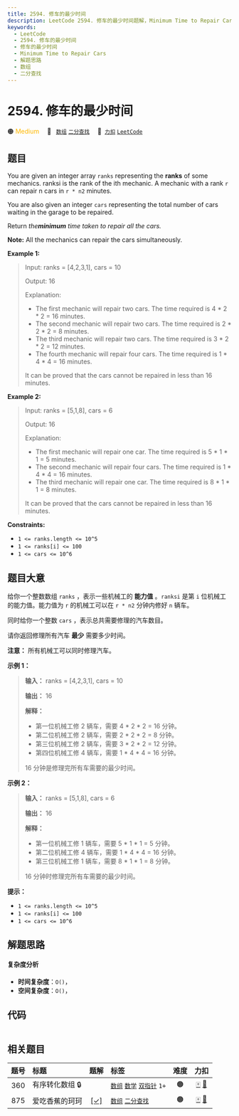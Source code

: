 ```yaml
---
title: 2594. 修车的最少时间
description: LeetCode 2594. 修车的最少时间题解，Minimum Time to Repair Cars，包含解题思路、复杂度分析以及完整的 JavaScript 代码实现。
keywords:
  - LeetCode
  - 2594. 修车的最少时间
  - 修车的最少时间
  - Minimum Time to Repair Cars
  - 解题思路
  - 数组
  - 二分查找
---
```


# 2594. 修车的最少时间

🟠 <font color=#ffb800>Medium</font>&emsp; 🔖&ensp; [`数组`](/tag/array.md) [`二分查找`](/tag/binary-search.md)&emsp; 🔗&ensp;[`力扣`](https://leetcode.cn/problems/minimum-time-to-repair-cars) [`LeetCode`](https://leetcode.com/problems/minimum-time-to-repair-cars)

## 题目

You are given an integer array `ranks` representing the **ranks** of some
mechanics. ranksi is the rank of the ith mechanic. A mechanic with a rank `r`
can repair n cars in `r * n2` minutes.

You are also given an integer `cars` representing the total number of cars
waiting in the garage to be repaired.

Return _the**minimum** time taken to repair all the cars._

**Note:** All the mechanics can repair the cars simultaneously.



**Example 1:**

> Input: ranks = [4,2,3,1], cars = 10
> 
> Output: 16
> 
> Explanation: 
> - The first mechanic will repair two cars. The time required is 4 * 2 * 2 = 16 minutes.
> - The second mechanic will repair two cars. The time required is 2 * 2 * 2 = 8 minutes.
> - The third mechanic will repair two cars. The time required is 3 * 2 * 2 = 12 minutes.
> - The fourth mechanic will repair four cars. The time required is 1 * 4 * 4 = 16 minutes.
> 
> It can be proved that the cars cannot be repaired in less than 16 minutes.​​​​​

**Example 2:**

> Input: ranks = [5,1,8], cars = 6
> 
> Output: 16
> 
> Explanation: 
> - The first mechanic will repair one car. The time required is 5 * 1 * 1 = 5 minutes.
> - The second mechanic will repair four cars. The time required is 1 * 4 * 4 = 16 minutes.
> - The third mechanic will repair one car. The time required is 8 * 1 * 1 = 8 minutes.
> 
> It can be proved that the cars cannot be repaired in less than 16 minutes.​​​​​

**Constraints:**

  * `1 <= ranks.length <= 10^5`
  * `1 <= ranks[i] <= 100`
  * `1 <= cars <= 10^6`


## 题目大意

给你一个整数数组 `ranks` ，表示一些机械工的 **能力值**  。`ranksi` 是第 `i` 位机械工的能力值。能力值为 `r` 的机械工可以在
`r * n2` 分钟内修好 `n` 辆车。

同时给你一个整数 `cars` ，表示总共需要修理的汽车数目。

请你返回修理所有汽车 **最少**  需要多少时间。

**注意：** 所有机械工可以同时修理汽车。



**示例 1：**

> 
> 
> 
> 
> 
> **输入：** ranks = [4,2,3,1], cars = 10
> 
> **输出：** 16
> 
> **解释：**
> - 第一位机械工修 2 辆车，需要 4 * 2 * 2 = 16 分钟。
> - 第二位机械工修 2 辆车，需要 2 * 2 * 2 = 8 分钟。
> - 第三位机械工修 2 辆车，需要 3 * 2 * 2 = 12 分钟。
> - 第四位机械工修 4 辆车，需要 1 * 4 * 4 = 16 分钟。
> 
> 16 分钟是修理完所有车需要的最少时间。
> 
> 

**示例 2：**

> 
> 
> 
> 
> 
> **输入：** ranks = [5,1,8], cars = 6
> 
> **输出：** 16
> 
> **解释：**
> - 第一位机械工修 1 辆车，需要 5 * 1 * 1 = 5 分钟。
> - 第二位机械工修 4 辆车，需要 1 * 4 * 4 = 16 分钟。
> - 第三位机械工修 1 辆车，需要 8 * 1 * 1 = 8 分钟。
> 
> 16 分钟时修理完所有车需要的最少时间。
> 
> 



**提示：**

  * `1 <= ranks.length <= 10^5`
  * `1 <= ranks[i] <= 100`
  * `1 <= cars <= 10^6`


## 解题思路

#### 复杂度分析

- **时间复杂度**：`O()`，
- **空间复杂度**：`O()`，

## 代码

```javascript

```

## 相关题目

<!-- prettier-ignore -->
| 题号 | 标题 | 题解 | 标签 | 难度 | 力扣 |
| :------: | :------ | :------: | :------ | :------: | :------: |
| 360 | 有序转化数组 🔒 |  |  [`数组`](/tag/array.md) [`数学`](/tag/math.md) [`双指针`](/tag/two-pointers.md) `1+` | 🟠 | [🀄️](https://leetcode.cn/problems/sort-transformed-array) [🔗](https://leetcode.com/problems/sort-transformed-array) |
| 875 | 爱吃香蕉的珂珂 | [[✓]](/problem/0875.md) |  [`数组`](/tag/array.md) [`二分查找`](/tag/binary-search.md) | 🟠 | [🀄️](https://leetcode.cn/problems/koko-eating-bananas) [🔗](https://leetcode.com/problems/koko-eating-bananas) |